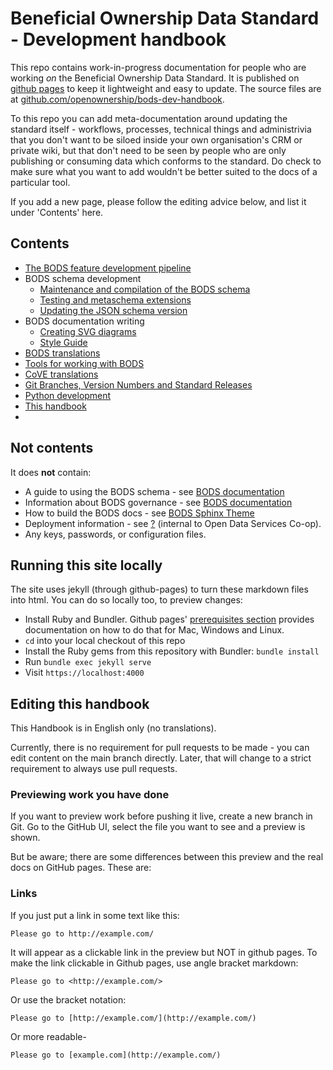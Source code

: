 # Beneficial Ownership Data Standard - Development handbook

This repo contains work-in-progress documentation for people who are working *on* the Beneficial Ownership Data Standard. It is published on [github pages](https://openownership.github.io/bods-dev-handbook/) to keep it lightweight and easy to update. The source files are at [github.com/openownership/bods-dev-handbook](https://github.com/openownership/bods-dev-handbook).

To this repo you can add meta-documentation around updating the standard itself - workflows, processes, technical things and administrivia that you don't want to be siloed inside your own organisation's CRM or private wiki, but that don't need to be seen by people who are only publishing or consuming data which conforms to the standard. Do check to make sure what you want to add wouldn't be better suited to the docs of a particular tool.

If you add a new page, please follow the editing advice below, and list it under 'Contents' here.

## Contents

* [The BODS feature development pipeline](feature_development.md)
* BODS schema development
  * [Maintenance and compilation of the BODS schema](compiling_schema.md)
  * [Testing and metaschema extensions](testing.md)
  * [Updating the JSON schema version](json_schema_version_updates.md)
* BODS documentation writing
  * [Creating SVG diagrams](diagram_creation.md)
  * [Style Guide](style_guide.md)
* [BODS translations](translations.md)
* [Tools for working with BODS](tools.md)
* [CoVE translations](cove_translations.md)
* [Git Branches, Version Numbers and Standard Releases](standard_releases.md)
* [Python development](python.md)
* [This handbook](this_handbook.md)
* 
## Not contents

It does **not** contain:

* A guide to using the BODS schema - see [BODS documentation](https://standard.openownership.org)
* Information about BODS governance - see [BODS documentation](https://standard.openownership.org/en/latest/about/index.html)
* How to build the BODS docs - see [BODS Sphinx Theme](https://github.com/openownership/data-standard-sphinx-theme)
* Deployment information - see [?](#) (internal to Open Data Services Co-op).
* Any keys, passwords, or configuration files.

## Running this site locally

The site uses jekyll (through github-pages) to turn these markdown files into
html. You can do so locally too, to preview changes:

* Install Ruby and Bundler. Github pages' [prerequisites section](https://help.github.com/en/github/working-with-github-pages/creating-a-github-pages-site-with-jekyll#prerequisites)
  provides documentation on how to do that for Mac, Windows and Linux.
* `cd` into your local checkout of this repo
* Install the Ruby gems from this repository with Bundler: `bundle install`
* Run `bundle exec jekyll serve`
* Visit `https://localhost:4000`

## Editing this handbook

This Handbook is in English only (no translations).

Currently, there is no requirement for pull requests to be made - you can edit content on the main branch directly. Later, that will change to a strict requirement to always use pull requests.

### Previewing work you have done

If you want to preview work before pushing it live, create a new branch in Git. Go to the GitHub UI, select the file you want to see and a preview is shown.

But be aware; there are some differences between this preview and the real docs on GitHub pages. These are:

### Links

If you just put a link in some text like this:

    Please go to http://example.com/

It will appear as a clickable link in the preview but NOT in github pages. To make the link clickable in Github pages, use angle bracket markdown:
    
    Please go to <http://example.com/>

Or use the bracket notation:

    Please go to [http://example.com/](http://example.com/)

Or more readable-

    Please go to [example.com](http://example.com/)

